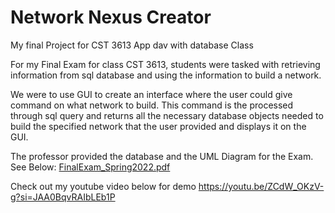 # Network Nexus Creator

My final Project for CST 3613 App dav with database Class

For my Final Exam for class CST 3613, students were tasked with retrieving information from sql database and using the information to build a network. 

We were to use GUI to create an interface where the user could give command on what network to build. This command is the processed through sql query and returns all the necessary database objects needed to build the specified network that the user provided and displays it on the GUI.

The professor provided the database and the UML Diagram for the Exam. See Below:
[FinalExam_Spring2022.pdf](https://github.com/sametj/CST3613_Final/files/12887406/FinalExam_Spring2022.pdf)

Check out my youtube video below for demo
https://youtu.be/ZCdW_OKzV-g?si=JAA0BqvRAIbLEb1P

 


 


